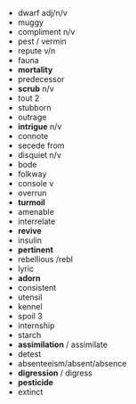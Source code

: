 - dwarf adj/n/v
- muggy
- compliment n/v
- pest / vermin
- repute v/n
- fauna
- **mortality**
- predecessor
- **scrub** n/v
- tout 2
- stubborn
- outrage
- **intrigue** n/v
- connote
- secede from
- disquiet n/v
- bode
- folkway
- console v
- overrun
- **turmoil**
- amenable
- interrelate
- **revive**
- insulin
- **pertinent**
- rebellious /rebl
- lyric
- **adorn**
- consistent
- utensil
- kennel
- spoil 3
- internship
- starch
- **assimilation** / assimilate
- detest
- absenteeism/absent/absence
- **digression** / digress
- **pesticide**
- extinct
